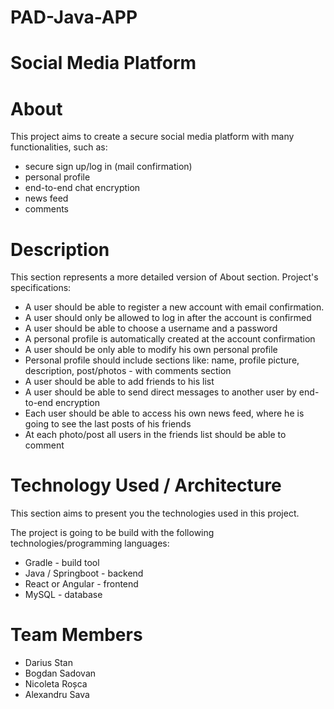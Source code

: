# PAD-Java-APP
# Social Media Platform

# About

This project aims to create a secure social media platform with many functionalities, such as:
* secure sign up/log in (mail confirmation)
* personal profile
* end-to-end chat encryption
* news feed
* comments

# Description

This section represents a more detailed version of About section. Project's specifications:

* A user should be able to register a new account with email confirmation.
* A user should only be allowed to log in after the account is confirmed
* A user should be able to choose a username and a password
* A personal profile is automatically created at the account confirmation
* A user should be only able to modify his own personal profile
* Personal profile should include sections like: name, profile picture, description, post/photos - with comments section
* A user should be able to add friends to his list
* A user should be able to send direct messages to another user by end-to-end encryption
* Each user should be able to access his own news feed, where he is going to see the last posts of his friends
* At each photo/post all users in the friends list should be able to comment

# Technology Used / Architecture

This section aims to present you the technologies used in this project.

The project is going to be build with the following technologies/programming languages:

* Gradle - build tool
* Java / Springboot - backend
* React or Angular - frontend
* MySQL - database

# Team Members

* Darius Stan
* Bogdan Sadovan
* Nicoleta Roșca
* Alexandru Sava

